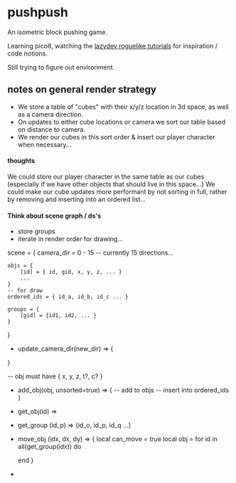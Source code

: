 # pushpush
An isometric block pushing game.

Learning pico8, watching the [lazydev roguelike tutorials](https://www.youtube.com/watch?v=HnY7Inp74dw&list=PLea8cjCua_P3LL7J1Q9b6PJua0A-96uUS) for inspiration / code notions.

Still trying to figure out environment.

## notes on general render strategy
* We store a table of "cubes" with their x/y/z location in 3d space, as well as a camera direction.
* On updates to either cube locations or camera we sort our table based on distance to camera.
* We render our cubes in this sort order & insert our player character when necessary...

#### thoughts

We could store our player character in the same table as our cubes (especially if we have other objects that should live in this space...)
We could make our cube updates more performant by not sorting in full, rather by removing and inserting into an ordered list...


#### Think about scene graph / ds's

* store groups
* iterate in render order for drawing...

scene = {
    camera_dir = 0 - 15 -- currently 15 directions...

    objs = {
        [id] = { id, gid, x, y, z, ... }
        ...
    }
    -- for draw
    ordered_ids = { id_a, id_b, id_c ... }

    groups = {
        [gid] = {id1, id2, ... }
    }
}


* update_camera_dir(new_dir) => {

}

-- obj must have { x, y, z, t?, c? }
* add_obj(obj, unsorted=true) => {
    -- add to objs
    -- insert into ordered_ids
}

* get_obj(id) =>
* get_group (id_p) => {id_o, id_p, id_q ...}
* move_obj (idx, dx, dy) => {
    local can_move = true
    local obj =
    for id in all(get_group(idx)) do

    end
}
*
